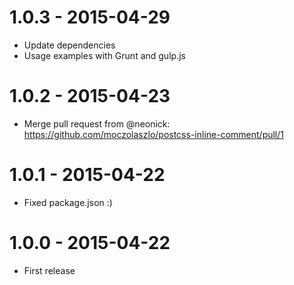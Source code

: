 # 1.0.3 - 2015-04-29

- Update dependencies
- Usage examples with Grunt and gulp.js

# 1.0.2 - 2015-04-23

- Merge pull request from @neonick: https://github.com/moczolaszlo/postcss-inline-comment/pull/1

# 1.0.1 - 2015-04-22

- Fixed package.json :)

# 1.0.0 - 2015-04-22

- First release
